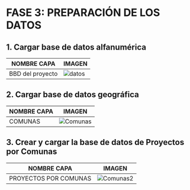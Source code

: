 
# FASE 3: PREPARACIÓN DE LOS DATOS
## 1. Cargar base de datos alfanumérica
|NOMBRE CAPA|IMAGEN|
|-----|-----|
|BBD del proyecto|![datos](https://user-images.githubusercontent.com/45660997/68535880-54cbe080-0317-11ea-9b13-2053b12d17da.PNG)|

## 2. Cargar base de datos geográfica
|NOMBRE CAPA|IMAGEN|
|-----|-----|
|COMUNAS|![Comunas](https://user-images.githubusercontent.com/45660997/68536887-230f4580-0328-11ea-84bf-ed216e9de22a.PNG)|

## 3. Crear y cargar la base de datos de Proyectos por Comunas
|NOMBRE CAPA|IMAGEN|
|-----|-----|
|PROYECTOS POR COMUNAS|![Comunas2](https://user-images.githubusercontent.com/45660997/68536984-52bf4d00-032a-11ea-8830-9e002bc1a6ad.PNG)|
